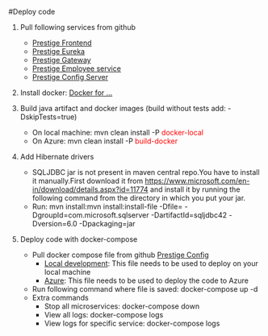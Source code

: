 #Deploy code

1. Pull following services from github
    * [Prestige Frontend](https://github.com/Ordineo/prestige-frontend)
    * [Prestige Eureka](https://github.com/Ordineo/prestige-eureka)
    * [Prestige Gateway](https://github.com/Ordineo/prestige-gateway)
    * [Prestige Employee service](https://github.com/Ordineo/prestige-employee-core-service)
    * [Prestige Config Server](https://github.com/ordina-jworks/prestige-config-server)
    
2. Install docker: [Docker for ...](https://docs.docker.com/engine/installation/)

3. Build java artifact and docker images (build without tests add: -DskipTests=true) 
    * On local machine: mvn clean install  -P <span style="color: red">docker-local</span>
    * On Azure: mvn clean install  -P <span style="color: red">build-docker</span>

4. Add Hibernate drivers
    * SQLJDBC  jar is not present in maven central repo.You have to install it manually.First download it from https://www.microsoft.com/en-in/download/details.aspx?id=11774 and install it by running the following command from the directory in which you put your jar.
    * Run: mvn install:mvn install:install-file -Dfile=<PathToJar> -DgroupId=com.microsoft.sqlserver -DartifactId=sqljdbc42 -Dversion=6.0 -Dpackaging=jar

5. Deploy code with docker-compose
    * Pull docker compose file from github [Prestige Config](https://github.com/ordina-jworks/prestige-config)
        * [Local development](https://github.com/ordina-jworks/prestige-config/tree/master/DockerComposeForLocalDeveloment): This file needs to be used to deploy on your local machine
        * [Azure](https://github.com/ordina-jworks/prestige-config/tree/master/DockerComposeForAzure): This file needs to be used to deploy the code to Azure
    * Run following command where file is saved: docker-compose up -d
    * Extra commands
        * Stop all microservices: docker-compose down
        * View all logs: docker-compose logs
        * View logs for specific service: docker-compose logs <service-name>